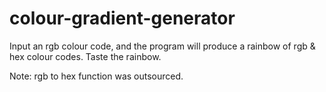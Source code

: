 # colour-gradient-generator
Input an rgb colour code, and the program will produce a rainbow of rgb & hex colour codes. Taste the rainbow.

Note: rgb to hex function was outsourced.
